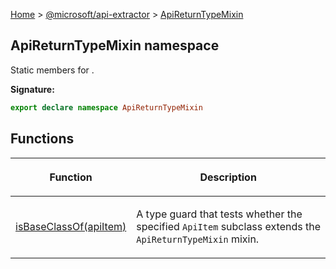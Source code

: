 [Home](./index) &gt; [@microsoft/api-extractor](./api-extractor.md) &gt; [ApiReturnTypeMixin](./api-extractor.apireturntypemixin.md)

## ApiReturnTypeMixin namespace

Static members for .

<b>Signature:</b>

```typescript
export declare namespace ApiReturnTypeMixin 
```

## Functions

|  <p>Function</p> | <p>Description</p> |
|  --- | --- |
|  <p>[isBaseClassOf(apiItem)](./api-extractor.apireturntypemixin.isbaseclassof.md)</p> | <p>A type guard that tests whether the specified `ApiItem` subclass extends the `ApiReturnTypeMixin` mixin.</p> |


